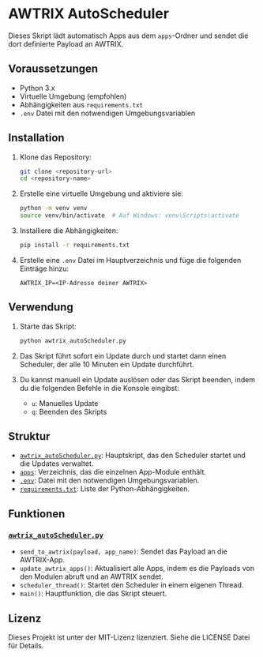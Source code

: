 # AWTRIX AutoScheduler

Dieses Skript lädt automatisch Apps aus dem `apps`-Ordner und sendet die dort definierte Payload an AWTRIX.

## Voraussetzungen

- Python 3.x
- Virtuelle Umgebung (empfohlen)
- Abhängigkeiten aus `requirements.txt`
- `.env` Datei mit den notwendigen Umgebungsvariablen

## Installation

1. Klone das Repository:

    ```sh
    git clone <repository-url>
    cd <repository-name>
    ```

2. Erstelle eine virtuelle Umgebung und aktiviere sie:

    ```sh
    python -m venv venv
    source venv/bin/activate  # Auf Windows: venv\Scripts\activate
    ```

3. Installiere die Abhängigkeiten:

    ```sh
    pip install -r requirements.txt
    ```

4. Erstelle eine `.env` Datei im Hauptverzeichnis und füge die folgenden Einträge hinzu:

    ```env
    AWTRIX_IP=<IP-Adresse deiner AWTRIX>
    ```

## Verwendung

1. Starte das Skript:

    ```sh
    python awtrix_autoScheduler.py
    ```

2. Das Skript führt sofort ein Update durch und startet dann einen Scheduler, der alle 10 Minuten ein Update durchführt.

3. Du kannst manuell ein Update auslösen oder das Skript beenden, indem du die folgenden Befehle in die Konsole eingibst:
    - `u`: Manuelles Update
    - `q`: Beenden des Skripts

## Struktur

- [`awtrix_autoScheduler.py`](./awtrix_autoScheduler.py): Hauptskript, das den Scheduler startet und die Updates verwaltet.
- [`apps`](./apps): Verzeichnis, das die einzelnen App-Module enthält.
- [`.env`](./.env): Datei mit den notwendigen Umgebungsvariablen.
- [`requirements.txt`](./requirements.txt): Liste der Python-Abhängigkeiten.

## Funktionen

### [`awtrix_autoScheduler.py`](awtrix_autoScheduler.py )

- `send_to_awtrix(payload, app_name)`: Sendet das Payload an die AWTRIX-App.
- `update_awtrix_apps()`: Aktualisiert alle Apps, indem es die Payloads von den Modulen abruft und an AWTRIX sendet.
- `scheduler_thread()`: Startet den Scheduler in einem eigenen Thread.
- `main()`: Hauptfunktion, die das Skript steuert.

## Lizenz

Dieses Projekt ist unter der MIT-Lizenz lizenziert. Siehe die LICENSE Datei für Details.
